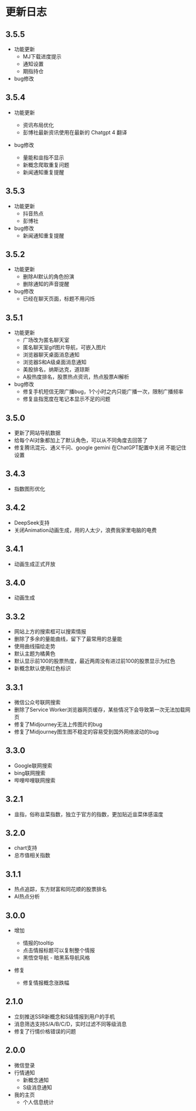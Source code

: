 # 更新日志

## 3.5.5

- 功能更新
  - MJ下载进度提示
  - 通知设置
  - 期指持仓
- bug修改

## 3.5.4

- 功能更新
  - 资讯布局优化 
  - 彭博社最新资讯使用在最新的 Chatgpt 4 翻译

- bug修改
  - 量能和韭指不显示
  - 新概念爬取重复问题
  - 新闻通知重复提醒

## 3.5.3

- 功能更新
    - 抖音热点
    - 彭博社
- bug修改
    - 新闻通知重复提醒

## 3.5.2

- 功能更新
    - 删除AI默认的角色扮演
    - 删除通知的声音提醒
- bug修改
    - 已经在聊天页面，标题不用闪烁

## 3.5.1

- 功能更新
    - 广场改为匿名聊天室
    - 匿名聊天室gif图片导航，可嵌入图片
    - 浏览器聊天桌面消息通知
    - 浏览器S和A级桌面消息通知
    - 美股排名，纳斯达克，道琼斯
    - A股热度排名，股票热点资讯，热点股票AI解析
- bug修改
    - 修复手机短信无限广播bug，1个小时之内只能广播一次，限制广播频率
    - 修复韭指宽度在笔记本显示不足的问题

## 3.5.0

- 更新了网站导航数据
- 给每个AI对象都加上了默认角色，可以从不同角度去回答了
- 修复腾讯混元、通义千问、google gemini 在ChatGPT配置中关闭 不能记住设置

## 3.4.3

- 指数图形优化

## 3.4.2

- DeepSeek支持
- 关闭Animation动画生成，用的人太少，浪费我家里电脑的电费

## 3.4.1

- 动画生成正式开放

## 3.4.0

- 动画生成

## 3.3.2

- 网站上方的搜索框可以搜索情报
- 删除了多余的量能曲线，留下了最常用的总量能
- 使用曲线描绘走势
- 默认主题为橘黄色
- 默认显示前100的股票热度，最近两周没有进过前100的股票显示为红色
- 新概念默认使用红色标识

## 3.3.1

- 微信公众号联网搜索
- 删除了Service Worker浏览器网页缓存，某些情况下会导致第一次无法加载网页
- 修复了Midjourney无法上传图片的bug
- 修复了Midjourney图生图不稳定的容易受到国外网络波动的bug

## 3.3.0

- Google联网搜索
- bing联网搜索
- 哔哩哔哩联网搜索

## 3.2.1

- 韭指，俗称韭菜指数，独立于官方的指数，更加贴近韭菜体感温度

## 3.2.0

- chart支持
- 总市值相关指数

## 3.1.1

- 热点追踪，东方财富和同花顺的股票排名
- AI热点分析

## 3.0.0

- 增加
    - 情报的tooltip
    - 点击情报标题可以复制整个情报
    - 黑悟空导航 - 暗黑系导航风格

- 修复
    - 修复情报概念涨跌幅

## 2.1.0

- 立刻推送SSR新概念和S级情报到用户的手机
- 消息筛选支持S/A/B/C/D，实时过滤不同等级消息
- 修复了行情价格错误的问题

## 2.0.0

- 微信登录
- 行情通知
    - 新概念通知
    - S级消息通知
- 我的主页
    - 个人信息统计